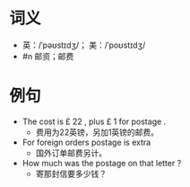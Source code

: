 # 词义
- 英：/ˈpəʊstɪdʒ/； 美：/ˈpoʊstɪdʒ/
- #n 邮资；邮费
# 例句
- The cost is £ 22 , plus £ 1 for postage .
	- 费用为22英镑，另加1英镑的邮费。
- For foreign orders postage is extra
	- 国外订单邮费另计。
- How much was the postage on that letter ?
	- 寄那封信要多少钱？
